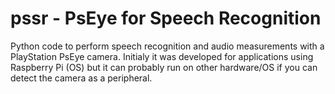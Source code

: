 # pssr - PsEye for Speech Recognition

Python code to perform speech recognition and audio measurements with a PlayStation PsEye camera. 
Initialy it was developed for applications using Raspberry Pi (OS) but it can probably run on other hardware/OS if you can detect the camera as a peripheral. 
